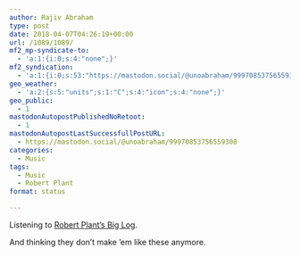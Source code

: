 ```yaml
---
author: Rajiv Abraham
type: post
date: 2018-04-07T04:26:19+00:00
url: /1089/1089/
mf2_mp-syndicate-to:
  - 'a:1:{i:0;s:4:"none";}'
mf2_syndication:
  - 'a:1:{i:0;s:53:"https://mastodon.social/@unoabraham/99970853756559308";}'
geo_weather:
  - 'a:2:{s:5:"units";s:1:"C";s:4:"icon";s:4:"none";}'
geo_public:
  - 1
mastodonAutopostPublishedNoRetoot:
  - 1
mastodonAutopostLastSuccessfullPostURL:
  - https://mastodon.social/@unoabraham/99970853756559308
categories:
  - Music
tags:
  - Music
  - Robert Plant
format: status

---
```

Listening to <a href="https://www.youtube.com/watch?v=FxSsol3Zd7k" target="_blank" rel="noopener">Robert Plant&#8217;s Big Log</a>.

And thinking they don&#8217;t make &#8217;em like these anymore.